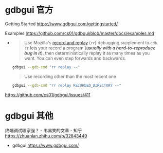 
# gdbgui 官方

Getting Started https://www.gdbgui.com/gettingstarted/

Examples https://github.com/cs01/gdbgui/blob/master/docs/examples.md
- > Use Mozilla's [record and replay](https://rr-project.org/) (`rr`) debugging supplement to `gdb`. `rr` lets your record a program (***usually with a hard-to-reproduce bug in it***), then deterministically replay it as many times as you want. You can even step forwards and backwards.
  ```sh
  gdbgui --gdb-cmd "rr replay --"
  ```
  > Use recording other than the most recent one
  ```sh
  gdbgui --gdb-cmd "rr replay RECORDED_DIRECTORY --"
  ```

https://github.com/cs01/gdbgui/issues/411

# gdbgui 其他

终端调试哪家强？ - 韦易笑的文章 - 知乎 https://zhuanlan.zhihu.com/p/32843449
- gdbgui https://www.gdbgui.com/
